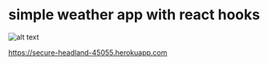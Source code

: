 # simple weather app with react hooks


![alt text](https://i.ibb.co/W0dPdfy/Screen-Shot-2021-11-16-at-9-10-49-PM.png)

https://secure-headland-45055.herokuapp.com